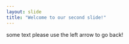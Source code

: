 ```yaml
---
layout: slide
title: "Welcome to our second slide!"
---
```

some text please
use the left arrow to go back!
